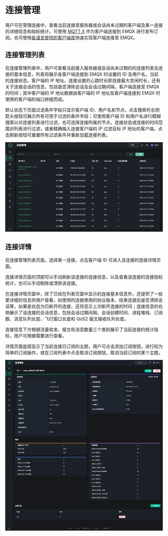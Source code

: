 # 连接管理

用户可在管理连接中，查看当前连接至服务器或会话尚未过期的客户端及某一连接的详细信息和指标统计。可使用 [MQTT X](https://mqttx.app/zh) 作为客户端连接到 EMQX 进行发布订阅。也可使用[各语言提供的客户端库](https://www.emqx.io/docs/zh/v5.0/development/client.html)快速实现客户端连接至 EMQX。

## 连接管理列表

在连接管理列表中，用户可查看当前接入服务器或会话尚未过期的的连接列表及连接的基本信息，列表将展示各客户端连接到 EMQX 时设置的 ID 及用户名，当前的连接状态，客户端的 IP 地址，连接设置的心跳时长即连接最大空闲时长，还有关于连接会话的信息，包括是否清除会话及会话过期间隔，客户端连接至 EMQX 的时间；其中客户端的 IP 地址数据由客户端的 IP 地址及客户端连接到 EMQX 时使用的客户端的端口拼接而成。

默认状态下页面过滤条件字段只显示客户端 ID、用户名和节点，点击搜索栏右侧箭头按钮可展示所有可用于过滤的条件字段；可使用客户端 ID 和用户名进行模糊搜索以对连接列表进行过滤，也可选择连接所属的节点，连接状态或连接的时间范围对列表进行过滤，或者精确输入连接客户端的 IP 过滤目标 IP 地址的客户端，点击刷新按钮可重置所有过滤条件并重新加载连接列表。

![连接管理列表](../assets/connections.png)

## 连接详情

在连接管理列表页面，选择某一连接，点击客户端 ID 可进入该连接的连接详情页面。

连接详情页面的顶部可以手动刷新该连接的连接信息，以及查看该连接的连接指标统计，也可以手动剔除或清除该连接。

在连接详情页面中，除了已经在列表页面中显示的连接基本信息外，还提供了一些更详细的信息供用户查看，如使用的连接使用的协议版本、结束连接后是否清除会话等，如果是状态为已断开的连接，还将显示上次断开连接的时间；连接信息的右侧展示了该连接的会话信息，包括会话过期间隔、会话创建时间、进程堆栈、订阅数、消息队列长度、飞行窗口长度和 QoS2 报文接收队列长度。

连接信息下方根据流量收发、报文和消息数量三个类别展示了当前连接的统计指标，用户可根据需要进行查看。

详情页面底部显示了当前连接已订阅的主题，用户可点击添加订阅按钮，进行较为简单的订阅操作，或在订阅列表中点击取消订阅按钮，取消当前订阅的某个主题。

![连接详情](../assets/connection-details.png)
